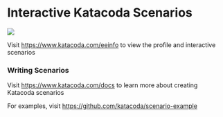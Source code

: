 # Interactive Katacoda Scenarios

[![](http://shields.katacoda.com/katacoda/eeinfo/count.svg)](https://www.katacoda.com/eeinfo "Get your profile on Katacoda.com")

Visit https://www.katacoda.com/eeinfo to view the profile and interactive scenarios

### Writing Scenarios
Visit https://www.katacoda.com/docs to learn more about creating Katacoda scenarios

For examples, visit https://github.com/katacoda/scenario-example
